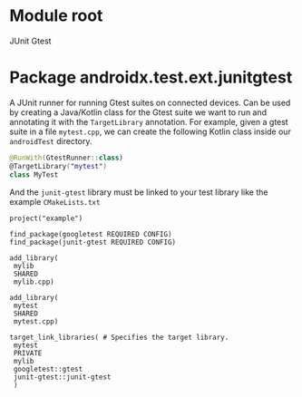 # Module root

JUnit Gtest

# Package androidx.test.ext.junitgtest

A JUnit runner for running Gtest suites on connected devices. Can be used by creating a Java/Kotlin class for the Gtest suite we want to run and annotating it with the `TargetLibrary` annotation. For example, given a gtest suite in a file `mytest.cpp`, we can create the following Kotlin class inside our `androidTest` directory.

```kotlin
@RunWith(GtestRunner::class)
@TargetLibrary("mytest")
class MyTest
```

And the `junit-gtest` library must be linked to your test library like the example `CMakeLists.txt`

```
project("example")

find_package(googletest REQUIRED CONFIG)
find_package(junit-gtest REQUIRED CONFIG)

add_library(
 mylib
 SHARED
 mylib.cpp)

add_library(
 mytest
 SHARED
 mytest.cpp)

target_link_libraries( # Specifies the target library.
 mytest
 PRIVATE
 mylib
 googletest::gtest
 junit-gtest::junit-gtest
 )
```